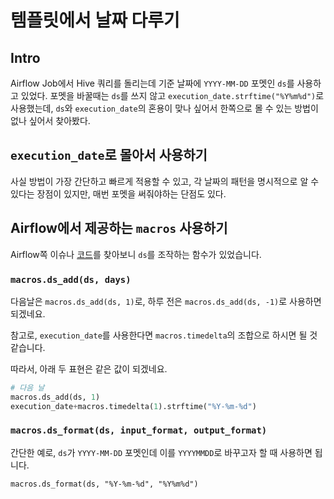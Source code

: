 # 템플릿에서 날짜 다루기


## Intro
Airflow Job에서 Hive 쿼리를 돌리는데 기준 날짜에 `YYYY-MM-DD` 포멧인 `ds`를 사용하고 있었다.
포멧을 바꿀때는 `ds`를 쓰지 않고 `execution_date.strftime("%Y%m%d")`로 사용했는데, `ds`와 `execution_date`의 혼용이 맞나 싶어서 한쪽으로 몰 수 있는 방법이 없나 싶어서 찾아봤다.

## `execution_date`로 몰아서 사용하기
사실 방법이 가장 간단하고 빠르게 적용할 수 있고, 각 날짜의 패턴을 명시적으로 알 수 있다는 장점이 있지만, 매번 포멧을 써줘야하는 단점도 있다.

## Airflow에서 제공하는 `macros` 사용하기
Airflow쪽 이슈나 [코드](https://github.com/airbnb/airflow/blob/58029df26efb58e75e82fe032a60532a25dc93d8/airflow/macros/__init__.py)를 찾아보니 `ds`를 조작하는 함수가 있었습니다.

### `macros.ds_add(ds, days)`

다음날은 `macros.ds_add(ds, 1)`로, 하루 전은 `macros.ds_add(ds, -1)`로 사용하면 되겠네요.

참고로, `execution_date`를 사용한다면 `macros.timedelta`의 조합으로 하시면 될 것 같습니다.

따라서, 아래 두 표현은 같은 값이 되겠네요.

```py
# 다음 날
macros.ds_add(ds, 1)
execution_date+macros.timedelta(1).strftime("%Y-%m-%d")
```

### `macros.ds_format(ds, input_format, output_format)`
간단한 예로, `ds`가 `YYYY-MM-DD` 포멧인데 이를 `YYYYMMDD`로 바꾸고자 할 때 사용하면 됩니다.

`macros.ds_format(ds, "%Y-%m-%d", "%Y%m%d")`